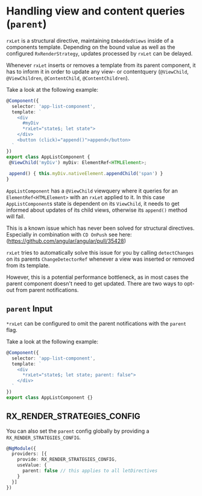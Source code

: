 # Handling view and content queries (`parent`)

`rxLet` is a structural directive, maintaining `EmbeddedViews` inside of a components template.
Depending on the bound value as well as the configured `RxRenderStrategy`, updates processed by `rxLet` can
be delayed.

Whenever `rxLet` inserts or removes a template from its parent component, it has to inform it in order to
update any view- or contentquery (`@ViewChild`, `@ViewChildren`, `@ContentChild`, `@ContentChildren`).

Take a look at the following example:

```ts
@Component({
  selector: 'app-list-component',
  template: `
    <div
      #myDiv
      *rxLet="state$; let state">
    </div>
    <button (click)="append()">append</button>
  `
})
export class AppListComponent {
 @ViewChild('myDiv') myDiv: ElementRef<HTMLElement>;
 
 append() { this.myDiv.nativeElement.appendChild('span') }
}
```

`AppListComponent` has a `@ViewChild` viewquery where it queries for an `ElementRef<HTMLElement>` with an `rxLet` applied to it.
In this case `AppListComponent`s state is dependent on its `ViewChild`, it needs to get informed
about updates of its child views, otherwise its `append()` method will fail.

This is a known issue which has never been solved for structural directives.
Especially in combination with `CD OnPush` see here: (https://github.com/angular/angular/pull/35428)

`rxLet` tries to automatically solve this issue for you by calling `detectChanges` on its parents `ChangeDetectorRef` whenever
a view was inserted or removed from its template.

However, this is a potential performance bottleneck, as in most cases the parent component doesn't need to get updated.
There are two ways to opt-out from parent notifications.

## `parent` Input

`*rxLet` can be configured to omit the parent notifications with the `parent` flag.

Take a look at the following example:

```ts
@Component({
  selector: 'app-list-component',
  template: `
    <div
      *rxLet="state$; let state; parent: false">
    </div>
  `
})
export class AppListComponent {}
```

## RX_RENDER_STRATEGIES_CONFIG

You can also set the `parent` config globally by providing a `RX_RENDER_STRATEGIES_CONFIG`.

```ts
@NgModule({
  providers: [{
    provide: RX_RENDER_STRATEGIES_CONFIG,
    useValue: {
      parent: false // this applies to all letDirectives
    }
  }]
})
```
